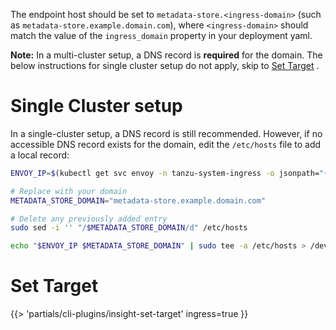 <!-- Configure certificate and end point for insight cli when ingress is enabled -->

The endpoint host should be set to `metadata-store.<ingress-domain>` (such as `metadata-store.example.domain.com`), where `<ingress-domain>` should match the value of the `ingress_domain` property in your deployment yaml.

**Note:** In a multi-cluster setup, a DNS record is **required** for the domain. The below instructions for single cluster setup do not apply, skip to [Set Target](#set-target) .

# Single Cluster setup

In a single-cluster setup, a DNS record is still recommended. However, if no accessible DNS record exists for the domain, edit the `/etc/hosts` file to add a local record:

```bash
ENVOY_IP=$(kubectl get svc envoy -n tanzu-system-ingress -o jsonpath="{.status.loadBalancer.ingress[0].ip}")

# Replace with your domain
METADATA_STORE_DOMAIN="metadata-store.example.domain.com"

# Delete any previously added entry
sudo sed -i '' "/$METADATA_STORE_DOMAIN/d" /etc/hosts

echo "$ENVOY_IP $METADATA_STORE_DOMAIN" | sudo tee -a /etc/hosts > /dev/null
```

# <a id='set-target'></a>Set Target

{{> 'partials/cli-plugins/insight-set-target' ingress=true }}